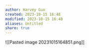 ```yaml
---
author: Harvey Guo
created: 2023-10-15 16:48
modified: 2023-10-15 16:48
aliases: Untitled
share: true
---
```

![[Pasted image 20231015164851.png]]
